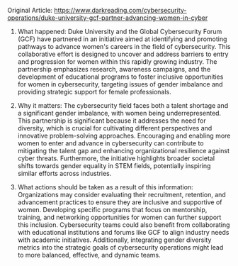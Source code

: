 Original Article: https://www.darkreading.com/cybersecurity-operations/duke-university-gcf-partner-advancing-women-in-cyber

1) What happened: Duke University and the Global Cybersecurity Forum (GCF) have partnered in an initiative aimed at identifying and promoting pathways to advance women's careers in the field of cybersecurity. This collaborative effort is designed to uncover and address barriers to entry and progression for women within this rapidly growing industry. The partnership emphasizes research, awareness campaigns, and the development of educational programs to foster inclusive opportunities for women in cybersecurity, targeting issues of gender imbalance and providing strategic support for female professionals.

2) Why it matters: The cybersecurity field faces both a talent shortage and a significant gender imbalance, with women being underrepresented. This partnership is significant because it addresses the need for diversity, which is crucial for cultivating different perspectives and innovative problem-solving approaches. Encouraging and enabling more women to enter and advance in cybersecurity can contribute to mitigating the talent gap and enhancing organizational resilience against cyber threats. Furthermore, the initiative highlights broader societal shifts towards gender equality in STEM fields, potentially inspiring similar efforts across industries.

3) What actions should be taken as a result of this information: Organizations may consider evaluating their recruitment, retention, and advancement practices to ensure they are inclusive and supportive of women. Developing specific programs that focus on mentorship, training, and networking opportunities for women can further support this inclusion. Cybersecurity teams could also benefit from collaborating with educational institutions and forums like GCF to align industry needs with academic initiatives. Additionally, integrating gender diversity metrics into the strategic goals of cybersecurity operations might lead to more balanced, effective, and dynamic teams.